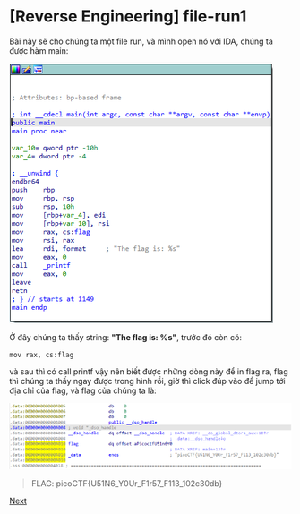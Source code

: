 # [Reverse Engineering] file-run1

Bài này sẽ cho chúng ta một file run, và mình open nó với IDA, chúng ta được hàm main:

![](images/file-run1-1.bmp)

Ở đây chúng ta thấy string: **"The flag is: %s"**, trước đó còn có:

```x86asm
mov rax, cs:flag
```

và sau thì có call printf vậy nên biết được những dòng này để in flag ra, flag thì chúng ta thấy ngay được trong hình rồi, giờ thì click đúp vào để jump tới địa chỉ của flag, và flag của chúng ta là:

![](images/file-run1-2.bmp)

> FLAG: picoCTF{U51N6_Y0Ur_F1r57_F113_102c30db}

[Next](file-run2.md)